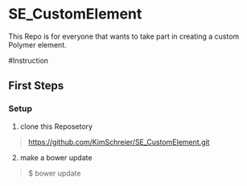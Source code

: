SE_CustomElement
================

This Repo is for everyone that wants to take part in creating a custom Polymer element.


#Instruction

## First Steps

### Setup

1. clone this Reposetory

> https://github.com/KimSchreier/SE_CustomElement.git

2. make a bower update

> $ bower update

### 